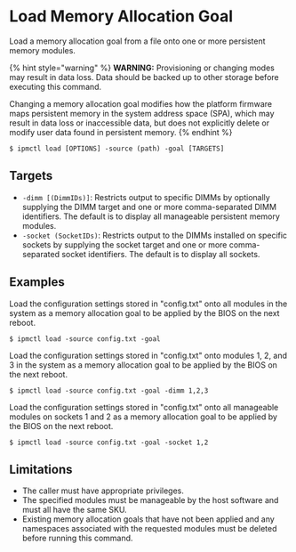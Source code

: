 # Load Memory Allocation Goal

Load a memory allocation goal from a file onto one or more persistent memory modules.

{% hint style="warning" %}
**WARNING:** Provisioning or changing modes may result in data loss. Data should be backed up to other storage before executing this command.

Changing a memory allocation goal modifies how the platform firmware maps persistent memory in the system address space \(SPA\), which may result in data loss or inaccessible data, but does not explicitly delete or modify user data found in persistent memory.
{% endhint %}

```text
$ ipmctl load [OPTIONS] -source (path) -goal [TARGETS]
```

## **Targets**

* `-dimm [(DimmIDs)]`: Restricts output to specific DIMMs by optionally supplying the DIMM target and one or more comma-separated DIMM identifiers. The default is to display all manageable persistent memory modules.
* `-socket (SocketIDs)`: Restricts output to the DIMMs installed on specific sockets by supplying the socket target and one or more comma-separated socket identifiers. The default is to display all sockets.

## **Examples**

Load the configuration settings stored in "config.txt" onto all modules in the system as a memory allocation goal to be applied by the BIOS on the next reboot.

```text
$ ipmctl load -source config.txt -goal
```

Load the configuration settings stored in "config.txt" onto modules 1, 2, and 3 in the system as a memory allocation goal to be applied by the BIOS on the next reboot.

```text
$ ipmctl load -source config.txt -goal -dimm 1,2,3
```

Load the configuration settings stored in "config.txt" onto all manageable modules on sockets 1 and 2 as a memory allocation goal to be applied by the BIOS on the next reboot.

```text
$ ipmctl load -source config.txt -goal -socket 1,2
```

## **Limitations**

* The caller must have appropriate privileges.
* The specified modules must be manageable by the host software and must all have the same SKU.
* Existing memory allocation goals that have not been applied and any namespaces associated with the requested modules must be deleted before running this command.

